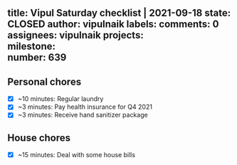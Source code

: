 title:	Vipul Saturday checklist | 2021-09-18
state:	CLOSED
author:	vipulnaik
labels:	
comments:	0
assignees:	vipulnaik
projects:	
milestone:	
number:	639
--
## Personal chores

- [x] ~10 minutes: Regular laundry
- [x] ~3 minutes: Pay health insurance for Q4 2021
- [x] ~3 minutes: Receive hand sanitizer package

## House chores

- [x] ~15 minutes: Deal with some house bills 
